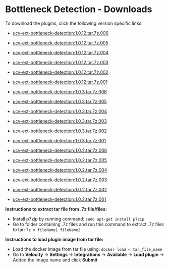 
# Bottleneck Detection - Downloads

To download the plugins, click the following version specific links.

- [ucv-ext-bottleneck-detection:1.0.12.tar.7z.006](https://raw.githubusercontent.com/UrbanCode/IBM-UCV-PLUGINS/main/files/ucv-ext-bottleneck-detection/ucv-ext-bottleneck-detection%3A1.0.12.tar.7z.006)
- [ucv-ext-bottleneck-detection:1.0.12.tar.7z.005](https://raw.githubusercontent.com/UrbanCode/IBM-UCV-PLUGINS/main/files/ucv-ext-bottleneck-detection/ucv-ext-bottleneck-detection%3A1.0.12.tar.7z.005)
- [ucv-ext-bottleneck-detection:1.0.12.tar.7z.004](https://raw.githubusercontent.com/UrbanCode/IBM-UCV-PLUGINS/main/files/ucv-ext-bottleneck-detection/ucv-ext-bottleneck-detection%3A1.0.12.tar.7z.004)
- [ucv-ext-bottleneck-detection:1.0.12.tar.7z.003](https://raw.githubusercontent.com/UrbanCode/IBM-UCV-PLUGINS/main/files/ucv-ext-bottleneck-detection/ucv-ext-bottleneck-detection%3A1.0.12.tar.7z.003)
- [ucv-ext-bottleneck-detection:1.0.12.tar.7z.002](https://raw.githubusercontent.com/UrbanCode/IBM-UCV-PLUGINS/main/files/ucv-ext-bottleneck-detection/ucv-ext-bottleneck-detection%3A1.0.12.tar.7z.002)
- [ucv-ext-bottleneck-detection:1.0.12.tar.7z.001](https://raw.githubusercontent.com/UrbanCode/IBM-UCV-PLUGINS/main/files/ucv-ext-bottleneck-detection/ucv-ext-bottleneck-detection%3A1.0.12.tar.7z.001)

- [ucv-ext-bottleneck-detection:1.0.3.tar.7z.006](https://raw.githubusercontent.com/UrbanCode/IBM-UCV-PLUGINS/main/files/ucv-ext-bottleneck-detection/ucv-ext-bottleneck-detection%3A1.0.3.tar.7z.006)
- [ucv-ext-bottleneck-detection:1.0.3.tar.7z.005](https://raw.githubusercontent.com/UrbanCode/IBM-UCV-PLUGINS/main/files/ucv-ext-bottleneck-detection/ucv-ext-bottleneck-detection%3A1.0.3.tar.7z.005)
- [ucv-ext-bottleneck-detection:1.0.3.tar.7z.004](https://raw.githubusercontent.com/UrbanCode/IBM-UCV-PLUGINS/main/files/ucv-ext-bottleneck-detection/ucv-ext-bottleneck-detection%3A1.0.3.tar.7z.004)
- [ucv-ext-bottleneck-detection:1.0.3.tar.7z.003](https://raw.githubusercontent.com/UrbanCode/IBM-UCV-PLUGINS/main/files/ucv-ext-bottleneck-detection/ucv-ext-bottleneck-detection%3A1.0.3.tar.7z.003)
- [ucv-ext-bottleneck-detection:1.0.3.tar.7z.002](https://raw.githubusercontent.com/UrbanCode/IBM-UCV-PLUGINS/main/files/ucv-ext-bottleneck-detection/ucv-ext-bottleneck-detection%3A1.0.3.tar.7z.002)
- [ucv-ext-bottleneck-detection:1.0.3.tar.7z.001](https://raw.githubusercontent.com/UrbanCode/IBM-UCV-PLUGINS/main/files/ucv-ext-bottleneck-detection/ucv-ext-bottleneck-detection%3A1.0.3.tar.7z.001)

- [ucv-ext-bottleneck-detection:1.0.2.tar.7z.006](https://raw.githubusercontent.com/UrbanCode/IBM-UCV-PLUGINS/main/files/ucv-ext-bottleneck-detection/ucv-ext-bottleneck-detection%3A1.0.2.tar.7z.006)
- [ucv-ext-bottleneck-detection:1.0.2.tar.7z.005](https://raw.githubusercontent.com/UrbanCode/IBM-UCV-PLUGINS/main/files/ucv-ext-bottleneck-detection/ucv-ext-bottleneck-detection%3A1.0.2.tar.7z.005)
- [ucv-ext-bottleneck-detection:1.0.2.tar.7z.004](https://raw.githubusercontent.com/UrbanCode/IBM-UCV-PLUGINS/main/files/ucv-ext-bottleneck-detection/ucv-ext-bottleneck-detection%3A1.0.2.tar.7z.004)
- [ucv-ext-bottleneck-detection:1.0.2.tar.7z.003](https://raw.githubusercontent.com/UrbanCode/IBM-UCV-PLUGINS/main/files/ucv-ext-bottleneck-detection/ucv-ext-bottleneck-detection%3A1.0.2.tar.7z.003)
- [ucv-ext-bottleneck-detection:1.0.2.tar.7z.002](https://raw.githubusercontent.com/UrbanCode/IBM-UCV-PLUGINS/main/files/ucv-ext-bottleneck-detection/ucv-ext-bottleneck-detection%3A1.0.2.tar.7z.002)
- [ucv-ext-bottleneck-detection:1.0.2.tar.7z.001](https://raw.githubusercontent.com/UrbanCode/IBM-UCV-PLUGINS/main/files/ucv-ext-bottleneck-detection/ucv-ext-bottleneck-detection%3A1.0.2.tar.7z.001)

**Instructions to extract tar file from .7z file/files:**
- Install p7zip by running command: ```sudo apt-get install p7zip```
- Go to folder containing .7z files and run this command to extract .7z files to tar: ```7z x fileName1 fileName2```

**Instructions to load plugin image from tar file:**
- Load the docker image from tar file using: ```docker load < tar_file_name```
- Go to **Velocity** -> **Settings** -> **Integrations** -> **Available** -> **Load plugin** -> Added the image name and click **Submit**

